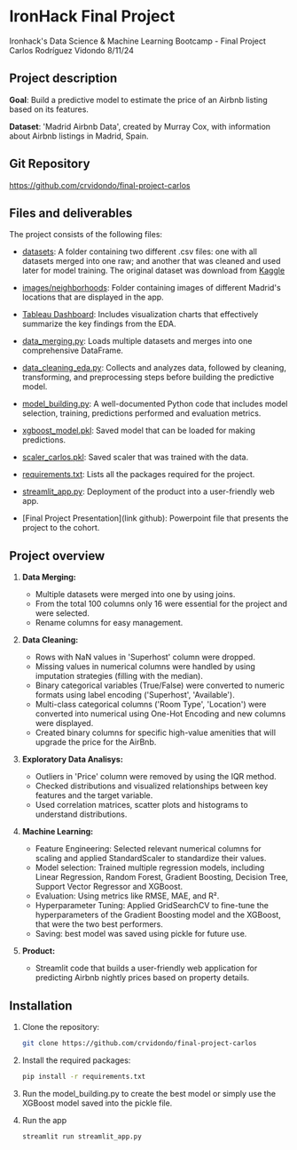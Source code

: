 # IronHack Final Project 

Ironhack's Data Science & Machine Learning Bootcamp - Final Project 
Carlos Rodríguez Vidondo
8/11/24


## Project description

**Goal**: Build a predictive model to estimate the price of an Airbnb listing based on its features.

**Dataset**: 'Madrid Airbnb Data', created by Murray Cox, with information about Airbnb listings in Madrid, Spain.


## Git Repository
https://github.com/crvidondo/final-project-carlos


## Files and deliverables
The project consists of the following files:

- [datasets](https://github.com/crvidondo/final-project-carlos/tree/main/datasets): A folder containing two different .csv files: one with all datasets merged into one raw; and another that was cleaned and used later for model training. The original dataset was download from [Kaggle](https://www.kaggle.com/datasets/rusiano/madrid-airbnb-data/data?select=calendar.csv)

- [images/neighborhoods](https://github.com/crvidondo/final-project-carlos/tree/main/images/neighborhoods): Folder containing images of different Madrid's locations that are displayed in the app.

- [Tableau Dashboard](https://public.tableau.com/app/profile/carlos.rodr.guez.vidondo/viz/AirbnbFinalProject-Carlos/Dashboard1): Includes visualization charts that effectively summarize the key findings from the EDA.

- [data_merging.py](https://github.com/crvidondo/final-project-carlos/blob/main/data_merging.py): Loads multiple datasets and merges into one comprehensive DataFrame.
    
- [data_cleaning_eda.py](https://github.com/crvidondo/final-project-carlos/blob/main/data_cleaning_eda.py): Collects and analyzes data, followed by cleaning, transforming, and preprocessing steps before building the predictive model.
    
- [model_building.py](https://github.com/crvidondo/final-project-carlos/blob/main/model_building.py): A well-documented Python code that includes model selection, training, predictions performed and evaluation metrics.

- [xgboost_model.pkl](https://github.com/crvidondo/final-project-carlos/blob/main/xgboost_model.pkl): Saved model that can be loaded for making predictions.

- [scaler_carlos.pkl](https://github.com/crvidondo/final-project-carlos/blob/main/scaler_carlos.pkl): Saved scaler that was trained with the data.

- [requirements.txt](https://github.com/crvidondo/final-project-carlos/blob/main/requirements.txt): Lists all the packages required for the project.
    
- [streamlit_app.py](https://github.com/crvidondo/final-project-carlos/blob/main/streamlit_app.py): Deployment of the product into a user-friendly web app.

- [Final Project Presentation](link github): Powerpoint file that presents the project to the cohort.


## Project overview

1. **Data Merging:**
    - Multiple datasets were merged into one by using joins.
    - From the total 100 columns only 16 were essential for the project and were selected.
    - Rename columns for easy management.

2. **Data Cleaning:**
    - Rows with NaN values in 'Superhost' column were dropped. 
    - Missing values in numerical columns were handled by using imputation strategies (filling with the median).
    - Binary categorical variables (True/False) were converted to numeric formats using label encoding ('Superhost', 'Available').
    - Multi-class categorical columns ('Room Type', 'Location') were converted into numerical using One-Hot Encoding and new columns were displayed.
    - Created binary columns for specific high-value amenities that will upgrade the price for the AirBnb.

3. **Exploratory Data Analisys:**
    - Outliers in 'Price' column were removed by using the IQR method.
    - Checked distributions and visualized relationships between key features and the target variable.
    - Used correlation matrices, scatter plots and histograms to understand distributions.

3. **Machine Learning:**
    - Feature Engineering: Selected relevant numerical columns for scaling and applied StandardScaler to standardize their values.
    - Model selection: Trained multiple regression models, including Linear Regression, Random Forest, Gradient Boosting, Decision Tree, Support Vector Regressor and XGBoost.
    - Evaluation: Using metrics like RMSE, MAE, and R².
    - Hyperparameter Tuning: Applied GridSearchCV to fine-tune the hyperparameters of the Gradient Boosting model and the XGBoost, that were the two best performers.
    - Saving: best model was saved using pickle for future use.

4. **Product:**
    - Streamlit code that builds a user-friendly web application for predicting Airbnb nightly prices based on property details.


## Installation 

1. Clone the repository:
   ```bash
   git clone https://github.com/crvidondo/final-project-carlos
   ```

2. Install the required packages:
   ```bash
   pip install -r requirements.txt
   ```

3. Run the model_building.py to create the best model or simply use the XGBoost model saved into the pickle file.

4. Run the app
   ```bash
   streamlit run streamlit_app.py
